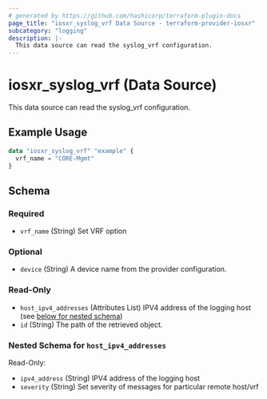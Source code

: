 ```yaml
---
# generated by https://github.com/hashicorp/terraform-plugin-docs
page_title: "iosxr_syslog_vrf Data Source - terraform-provider-iosxr"
subcategory: "logging"
description: |-
  This data source can read the syslog_vrf configuration.
---
```


# iosxr_syslog_vrf (Data Source)

This data source can read the syslog_vrf configuration.

## Example Usage

```terraform
data "iosxr_syslog_vrf" "example" {
  vrf_name = "CORE-Mgmt"
}
```

<!-- schema generated by tfplugindocs -->
## Schema

### Required

- `vrf_name` (String) Set VRF option

### Optional

- `device` (String) A device name from the provider configuration.

### Read-Only

- `host_ipv4_addresses` (Attributes List) IPV4 address of the logging host (see [below for nested schema](#nestedatt--host_ipv4_addresses))
- `id` (String) The path of the retrieved object.

<a id="nestedatt--host_ipv4_addresses"></a>
### Nested Schema for `host_ipv4_addresses`

Read-Only:

- `ipv4_address` (String) IPV4 address of the logging host
- `severity` (String) Set severity of  messages for particular remote host/vrf


